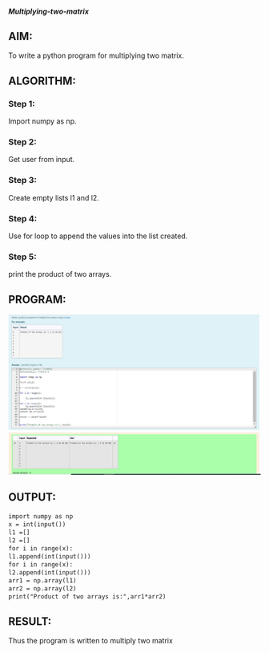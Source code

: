 ##### Multiplying-two-matrix
## AIM:
To write a python program for multiplying two matrix.
## ALGORITHM:
### Step 1:
Import numpy as np.
### Step 2:
Get user from input.
### Step 3:
Create empty lists l1 and l2.
### Step 4:
Use for loop to append the values into the list created.
### Step 5:
print the product of two arrays.
## PROGRAM:
![](pic2.jpg)
## OUTPUT:
```
import numpy as np
x = int(input())
l1 =[]
l2 =[]
for i in range(x):
l1.append(int(input()))
for i in range(x):
l2.append(int(input()))
arr1 = np.array(l1)
arr2 = np.array(l2)
print("Product of two arrays is:",arr1*arr2)
```
## RESULT:
Thus the program is written to multiply two matrix